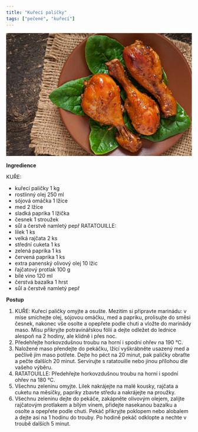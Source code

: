 ```yaml
---
title: "Kuřecí paličky"
tags: ["pečené", "kuřecí"]
---
```


![Kuřecí paličky](./images/kureciPalicky.jpg)

**Ingredience**

KUŘE:

- kuřecí paličky 1 kg
- rostlinný olej 250 ml
- sójová omáčka 1 lžíce
- med 2 lžíce
- sladká paprika 1 lžička
- česnek 1 stroužek
- sůl a čerstvě namletý pepř
  RATATOUILLE:
- lilek 1 ks
- velká rajčata 2 ks
- střední cuketa 1 ks
- zelená paprika 1 ks
- červená paprika 1 ks
- extra panenský olivový olej 10 lžic
- řajčatový protlak 100 g
- bílé vino 120 ml
- čerstvá bazalka 1 hrst
- sůl a čerstvě namletý pepř

**Postup**

1. KUŘE: Kuřecí paličky omyjte a osušte. Mezitím si připravte marinádu: v míse smíchejte olej, sójovou omáčku, med a papriku, prolisujte do směsi česnek, nakonec vše osolte a opepřete podle chuti a vložte do marinády maso. Mísu přikryjte potravinářskou fólií a dejte odležet do lednice alespoň na 2 hodiny, ale klidně i přes noc.
2. Předehřejte horkovzdušnou troubu na horní i spodní ohřev na 190 °C.
3. Naložené maso přendejte do pekáčku, lžící vyškrábněte usazený med a pečlivě jím maso potřete. Dejte ho péct na 20 minut, pak paličky obraťte a pečte dalších 20 minut. Servírujte s ratatouille nebo jinou přílohou dle vašeho výběru.
4. RATATOUILLE: Předehřejte horkovzdušnou troubu na horní i spodní ohřev na 180 °C.
5. Všechnu zeleninu omyjte. Lilek nakrájejte na malé kousky, rajčata a cuketu na měsíčky, papriky zbavte středu a nakrájejte na proužky.
6. Všechnu zeleninu dejte do pekáče, zakápněte olivovým olejem, zalijte rajčatovým protlakem a bílým vínem, přidejte nasekanou bazalku a osolte a opepřete podle chuti. Pekáč přikryjte poklopem nebo alobalem a dejte asi na 1 hodinu do trouby. Po hodině pekáč odklopte a nechte v troubě dalších 5 minut.
